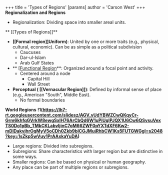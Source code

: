 +++
 title = 'Types of Regions'
[params]
	author = 'Carson West'
+++
**Regionalization and Regions**

- Regionalization: Dividing space into smaller areal units.

** [[Types of Regions]]**

- **[[Formal region]]Uniform)**: United by one or more traits (e.g., physical, cultural, economic). Can be as simple as a political subdivision
	- Caucuses
	- Dar-ul-Islam
	- Arab Gulf States
- ** [[Functional Region](Nodal)**: Organized around a focal point and activity.
	- Centered around a node
		- Capital Hill
		- Wall Street
- **Perceptual ( [[Vernacular Region]])**: Defined by informal sense of place (e.g., American "South", Middle East).
	- No formal boundaries

**World Regions**
**!1(https://lh7-rt.googleusercontent.com/slidesz/AGV_vUdYBWZCwQKqyCr-Grm6khfqGVrkW8ewgSxIH76ArCbQd6W1uPiUqIPJQX1U6Cw6QSvsuVexTS0Do1pBb_TMkCKLabvIjinC7oM66ZWF0pYXTdXF6Kw2-mDlDakvjhrOqMyV5oCDh0Zkb9blCGJMujRhbCW1Ks5FUTGWGgI=s2048?key=1sZkp5wVuy1PrAAxkaYuDA)**
- Large regions: Divided into subregions.
- Subregions: Share characteristics with larger region but are distinctive in some ways.
- Smaller regions: Can be based on physical or human geography.
- Any place can be part of multiple regions or subregions.